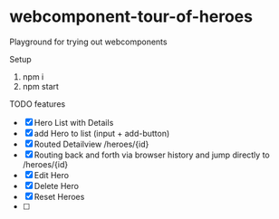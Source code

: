 # webcomponent-tour-of-heroes

Playground for trying out webcomponents

Setup

1) npm i
2) npm start 

TODO features
- [x] Hero List with Details
- [x] add Hero to list (input + add-button)
- [x] Routed Detailview /heroes/{id}
- [x] Routing back and forth via browser history and jump directly to /heroes/{id}
- [x] Edit Hero
- [x] Delete Hero
- [x] Reset Heroes
- [ ] 

